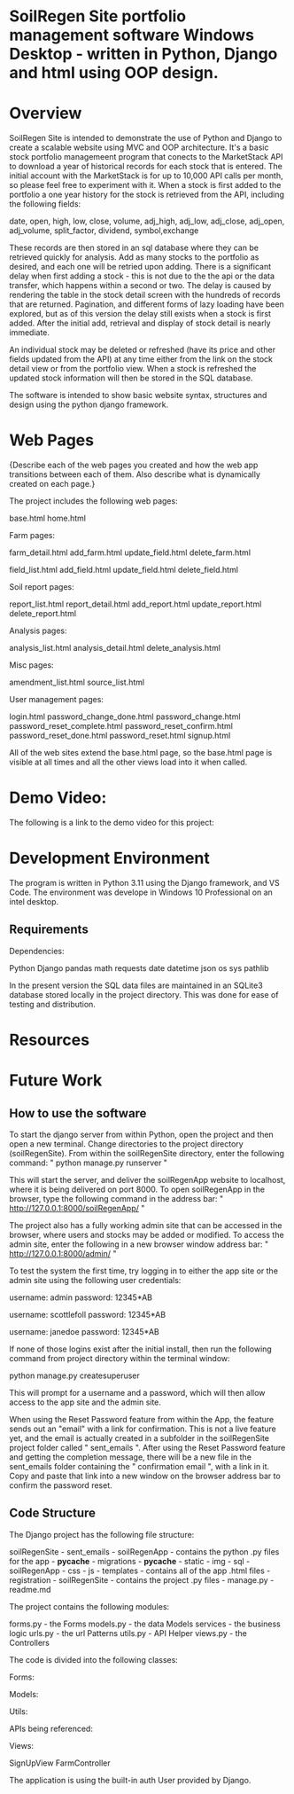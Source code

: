 # SoilRegen Site portfolio management software Windows Desktop - written in Python, Django and html using OOP design.

# Overview

SoilRegen Site is intended to demonstrate the use of Python and Django to create a scalable website using MVC and OOP architecture. It's a basic stock portfolio managemeent program that conects to the MarketStack API to download a year of historical records for each stock that is entered. The initial account with the MarketStack is for up to 10,000 API calls per month, so please feel free to experiment with it. When a stock is first added to the portfolio a one year history for the stock is retrieved from the API, including the following fields:

date, open, high, low, close, volume, adj_high, adj_low, adj_close, adj_open, adj_volume, split_factor, dividend, symbol,exchange

These records are then stored in an sql database where they can be retrieved quickly for analysis. Add as many stocks to the portfolio as desired, and each one will be retried upon adding. There is a significant delay when first adding a stock - this is not due to the the api or the data transfer, which happens within a second or two. The delay is caused by rendering the table in the stock detail screen with the hundreds of records that are returned. Pagination, and different forms of lazy loading have been explored, but as of this version the delay still exists when a stock is first added. After the initial add, retrieval and display of stock detail is nearly immediate.

An individual stock may be deleted or refreshed (have its price and other fields updated from the API) at any time either from the link on the stock detail view or from the portfolio view. When a stock is refreshed the updated stock information will then be stored in the SQL database.

The software is intended to show basic website syntax, structures and design using the python django framework.

# Web Pages

{Describe each of the web pages you created and how the web app transitions between each of them.  Also describe what is dynamically created on each page.}

The project includes the following web pages:

base.html
home.html

Farm pages:

farm_detail.html
add_farm.html
update_field.html
delete_farm.html

field_list.html
add_field.html
update_field.html
delete_field.html

Soil report pages:

report_list.html
report_detail.html
add_report.html
update_report.html
delete_report.html

Analysis pages:

analysis_list.html
analysis_detail.html
delete_analysis.html

Misc pages:

amendment_list.html
source_list.html

User management pages:

login.html
password_change_done.html
password_change.html
password_reset_complete.html
password_reset_confirm.html
password_reset_done.html
password_reset.html
signup.html

All of the web sites extend the base.html page, so the base.html page is visible at all times and all the other views load into it when called.

# Demo Video:

The following is a link to the demo video for this project: 


# Development Environment

The program is written in Python 3.11 using the Django framework, and VS Code. The environment was develope in Windows 10 Professional on an intel desktop.

## Requirements

Dependencies:

Python
Django
pandas
math
requests
date
datetime
json
os
sys
pathlib

In the present version the SQL data files are maintained in an SQLite3 database stored locally in the project directory. This was done for ease of testing and distribution.


# Resources

# Future Work


## How to use the software

To start the django server from within Python, open the project and then open a new terminal. Change directories to the project directory (soilRegenSite). From within the soilRegenSite directory, enter the following command: " python manage.py runserver "

This will start the server, and deliver the soilRegenApp website to localhost, where it is being delivered on port 8000. To open soilRegenApp in the browser, type the following command in the address bar: " http://127.0.0.1:8000/soilRegenApp/ "

The project also has a fully working admin site that can be accessed in the browser, where users and stocks may be added or modified. To access the admin site, enter the following in a new browser window address bar:  " http://127.0.0.1:8000/admin/ "

To test the system the first time, try logging in to either the app site or the admin site using the following user credentials:

username: admin
password: 12345*AB

username: scottlefoll
password: 12345*AB

username: janedoe
password: 12345*AB

If none of those logins exist after the initial install, then run the following command from project directory within the terminal window: 

python manage.py createsuperuser

This will prompt for a username and a password, which will then allow access to the app site and the admin site.

When using the Reset Password feature from within the App, the feature sends out an "email" with a link for confirmation. This is not a live feature yet, and the email is actually created in a subfolder in the soilRegenSite project folder called " sent_emails ". After using the Reset Password feature and getting the completion message, there will be a new file in the sent_emails folder containing the " confirmation email ", with a link in it. Copy and paste that link into a new window on the browser address bar to confirm the password reset.

## Code Structure
The Django project has the following file structure:

soilRegenSite
    - sent_emails
    - soilRegenApp - contains the python .py files for the app
      - __pycache__
      - migrations
        - __pycache__
      - static
        - img
        - sql
        - soilRegenApp
          - css
          - js
      - templates - contains all of the app .html files
        - registration
    - soilRegenSite - contains the project .py files
    - manage.py
    - readme.md


The project contains the following modules:

forms.py - the Forms
models.py - the data Models
services - the business logic
urls.py - the url Patterns
utils.py - API Helper
views.py - the Controllers

The code is divided into the following classes:

Forms:


Models:


Utils:

APIs being referenced:

Views:

SignUpView
FarmController

The application is using the built-in auth User provided by Django.






